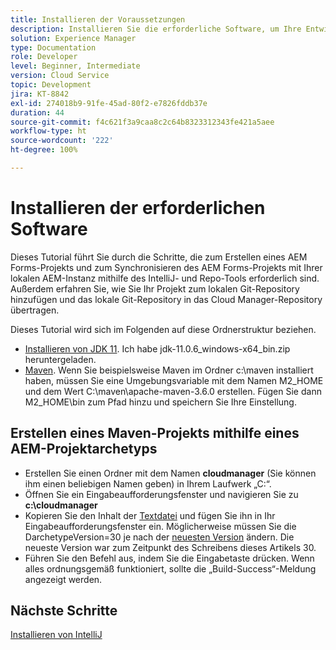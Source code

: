 ```yaml
---
title: Installieren der Voraussetzungen
description: Installieren Sie die erforderliche Software, um Ihre Entwicklungsumgebung einzurichten
solution: Experience Manager
type: Documentation
role: Developer
level: Beginner, Intermediate
version: Cloud Service
topic: Development
jira: KT-8842
exl-id: 274018b9-91fe-45ad-80f2-e7826fddb37e
duration: 44
source-git-commit: f4c621f3a9caa8c2c64b8323312343fe421a5aee
workflow-type: ht
source-wordcount: '222'
ht-degree: 100%

---
```


# Installieren der erforderlichen Software

Dieses Tutorial führt Sie durch die Schritte, die zum Erstellen eines AEM Forms-Projekts und zum Synchronisieren des AEM Forms-Projekts mit Ihrer lokalen AEM-Instanz mithilfe des IntelliJ- und Repo-Tools erforderlich sind. Außerdem erfahren Sie, wie Sie Ihr Projekt zum lokalen Git-Repository hinzufügen und das lokale Git-Repository in das Cloud Manager-Repository übertragen.





Dieses Tutorial wird sich im Folgenden auf diese Ordnerstruktur beziehen.

* [Installieren von JDK 11](https://www.oracle.com/java/technologies/downloads/#java11-windows). Ich habe jdk-11.0.6_windows-x64_bin.zip heruntergeladen.
* [Maven](https://maven.apache.org/guides/getting-started/windows-prerequisites.html). Wenn Sie beispielsweise Maven im Ordner c:\maven installiert haben, müssen Sie eine Umgebungsvariable mit dem Namen M2_HOME und dem Wert C:\maven\apache-maven-3.6.0 erstellen. Fügen Sie dann M2_HOME\bin zum Pfad hinzu und speichern Sie Ihre Einstellung.

## Erstellen eines Maven-Projekts mithilfe eines AEM-Projektarchetyps

* Erstellen Sie einen Ordner mit dem Namen **cloudmanager** (Sie können ihm einen beliebigen Namen geben) in Ihrem Laufwerk „C:“.
* Öffnen Sie ein Eingabeaufforderungsfenster und navigieren Sie zu **c:\cloudmanager**
* Kopieren Sie den Inhalt der [Textdatei](assets/creating-maven-project.txt) und fügen Sie ihn in Ihr Eingabeaufforderungsfenster ein. Möglicherweise müssen Sie die DarchetypeVersion=30 je nach der [neuesten Version](https://github.com/adobe/aem-project-archetype/releases) ändern. Die neueste Version war zum Zeitpunkt des Schreibens dieses Artikels 30.
* Führen Sie den Befehl aus, indem Sie die Eingabetaste drücken. Wenn alles ordnungsgemäß funktioniert, sollte die „Build-Success“-Meldung angezeigt werden.

## Nächste Schritte

[Installieren von IntelliJ](./intellij-set-up.md)